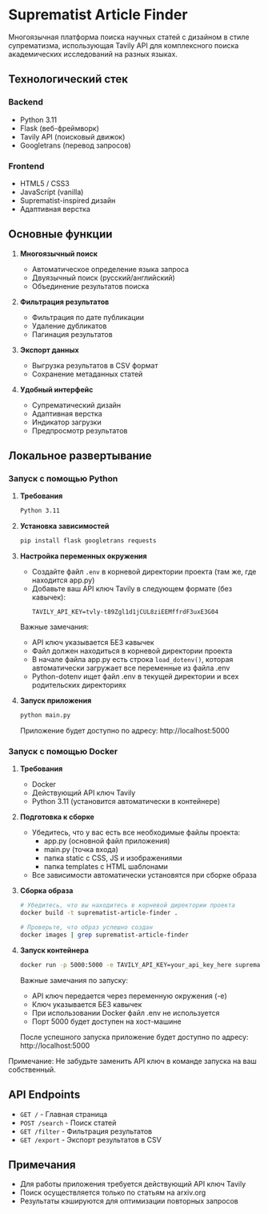 # Suprematist Article Finder

Многоязычная платформа поиска научных статей с дизайном в стиле супрематизма, использующая Tavily API для комплексного поиска академических исследований на разных языках.

## Технологический стек

### Backend
- Python 3.11
- Flask (веб-фреймворк)
- Tavily API (поисковый движок)
- Googletrans (перевод запросов)

### Frontend
- HTML5 / CSS3
- JavaScript (vanilla)
- Suprematist-inspired дизайн
- Адаптивная верстка

## Основные функции

1. **Многоязычный поиск**
   - Автоматическое определение языка запроса
   - Двуязычный поиск (русский/английский)
   - Объединение результатов поиска

2. **Фильтрация результатов**
   - Фильтрация по дате публикации
   - Удаление дубликатов
   - Пагинация результатов

3. **Экспорт данных**
   - Выгрузка результатов в CSV формат
   - Сохранение метаданных статей

4. **Удобный интерфейс**
   - Супрематический дизайн
   - Адаптивная верстка
   - Индикатор загрузки
   - Предпросмотр результатов

## Локальное развертывание

### Запуск с помощью Python

1. **Требования**
   ```bash
   Python 3.11
   ```

2. **Установка зависимостей**
   ```bash
   pip install flask googletrans requests
   ```

3. **Настройка переменных окружения**
   - Создайте файл `.env` в корневой директории проекта (там же, где находится app.py)
   - Добавьте ваш API ключ Tavily в следующем формате (без кавычек):
     ```
     TAVILY_API_KEY=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
     ```
   
   Важные замечания:
   - API ключ указывается БЕЗ кавычек
   - Файл должен находиться в корневой директории проекта
   - В начале файла app.py есть строка `load_dotenv()`, которая автоматически загружает все переменные из файла .env
   - Python-dotenv ищет файл .env в текущей директории и всех родительских директориях

4. **Запуск приложения**
   ```bash
   python main.py
   ```
   Приложение будет доступно по адресу: http://localhost:5000

### Запуск с помощью Docker

1. **Требования**
   - Docker
   - Действующий API ключ Tavily
   - Python 3.11 (установится автоматически в контейнере)

2. **Подготовка к сборке**
   - Убедитесь, что у вас есть все необходимые файлы проекта:
     - app.py (основной файл приложения)
     - main.py (точка входа)
     - папка static с CSS, JS и изображениями
     - папка templates с HTML шаблонами
   - Все зависимости автоматически установятся при сборке образа

3. **Сборка образа**
   ```bash
   # Убедитесь, что вы находитесь в корневой директории проекта
   docker build -t suprematist-article-finder .
   
   # Проверьте, что образ успешно создан
   docker images | grep suprematist-article-finder
   ```

4. **Запуск контейнера**
   ```bash
   docker run -p 5000:5000 -e TAVILY_API_KEY=your_api_key_here suprematist-article-finder
   ```
   
   Важные замечания по запуску:
   - API ключ передается через переменную окружения (-e)
   - Ключ указывается БЕЗ кавычек
   - При использовании Docker файл .env не используется
   - Порт 5000 будет доступен на хост-машине
   
   После успешного запуска приложение будет доступно по адресу: http://localhost:5000

Примечание: Не забудьте заменить API ключ в команде запуска на ваш собственный.

## API Endpoints

- `GET /` - Главная страница
- `POST /search` - Поиск статей
- `GET /filter` - Фильтрация результатов
- `GET /export` - Экспорт результатов в CSV

## Примечания
- Для работы приложения требуется действующий API ключ Tavily
- Поиск осуществляется только по статьям на arxiv.org
- Результаты кэшируются для оптимизации повторных запросов
